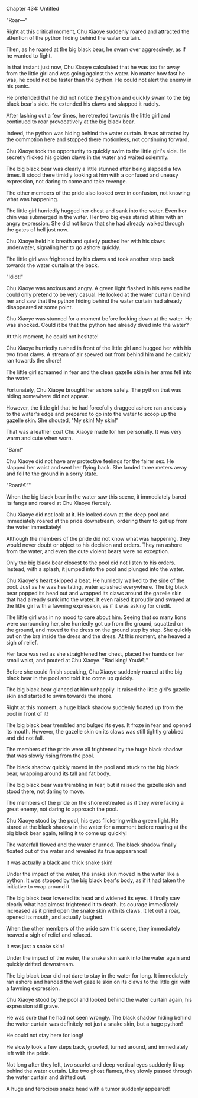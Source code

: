 Chapter 434: Untitled

"Roar—"

Right at this critical moment, Chu Xiaoye suddenly roared and attracted the attention of the python hiding behind the water curtain.

Then, as he roared at the big black bear, he swam over aggressively, as if he wanted to fight.

In that instant just now, Chu Xiaoye calculated that he was too far away from the little girl and was going against the water. No matter how fast he was, he could not be faster than the python. He could not alert the enemy in his panic.

He pretended that he did not notice the python and quickly swam to the big black bear's side. He extended his claws and slapped it rudely.

After lashing out a few times, he retreated towards the little girl and continued to roar provocatively at the big black bear.

Indeed, the python was hiding behind the water curtain. It was attracted by the commotion here and stopped there motionless, not continuing forward.

Chu Xiaoye took the opportunity to quickly swim to the little girl's side. He secretly flicked his golden claws in the water and waited solemnly.

The big black bear was clearly a little stunned after being slapped a few times. It stood there timidly looking at him with a confused and uneasy expression, not daring to come and take revenge.

The other members of the pride also looked over in confusion, not knowing what was happening.

The little girl hurriedly hugged her chest and sank into the water. Even her chin was submerged in the water. Her two big eyes stared at him with an angry expression. She did not know that she had already walked through the gates of hell just now.

Chu Xiaoye held his breath and quietly pushed her with his claws underwater, signaling her to go ashore quickly.

The little girl was frightened by his claws and took another step back towards the water curtain at the back.

"Idiot\!"

Chu Xiaoye was anxious and angry. A green light flashed in his eyes and he could only pretend to be very casual. He looked at the water curtain behind her and saw that the python hiding behind the water curtain had already disappeared at some point.

Chu Xiaoye was stunned for a moment before looking down at the water. He was shocked. Could it be that the python had already dived into the water?

At this moment, he could not hesitate\!

Chu Xiaoye hurriedly rushed in front of the little girl and hugged her with his two front claws. A stream of air spewed out from behind him and he quickly ran towards the shore\!

The little girl screamed in fear and the clean gazelle skin in her arms fell into the water.

Fortunately, Chu Xiaoye brought her ashore safely. The python that was hiding somewhere did not appear.

However, the little girl that he had forcefully dragged ashore ran anxiously to the water's edge and prepared to go into the water to scoop up the gazelle skin. She shouted, "My skin\! My skin\!"

That was a leather coat Chu Xiaoye made for her personally. It was very warm and cute when worn.

"Bam\!"

Chu Xiaoye did not have any protective feelings for the fairer sex. He slapped her waist and sent her flying back. She landed three meters away and fell to the ground in a sorry state.

"Roarâ€”"

When the big black bear in the water saw this scene, it immediately bared its fangs and roared at Chu Xiaoye fiercely.

Chu Xiaoye did not look at it. He looked down at the deep pool and immediately roared at the pride downstream, ordering them to get up from the water immediately\!

Although the members of the pride did not know what was happening, they would never doubt or object to his decision and orders. They ran ashore from the water, and even the cute violent bears were no exception.

Only the big black bear closest to the pool did not listen to his orders. Instead, with a splash, it jumped into the pool and plunged into the water.

Chu Xiaoye's heart skipped a beat. He hurriedly walked to the side of the pool. Just as he was hesitating, water splashed everywhere. The big black bear popped its head out and wrapped its claws around the gazelle skin that had already sunk into the water. It even raised it proudly and swayed at the little girl with a fawning expression, as if it was asking for credit.

The little girl was in no mood to care about him. Seeing that so many lions were surrounding her, she hurriedly got up from the ground, squatted on the ground, and moved to the dress on the ground step by step. She quickly put on the bra inside the dress and the dress. At this moment, she heaved a sigh of relief.

Her face was red as she straightened her chest, placed her hands on her small waist, and pouted at Chu Xiaoye. "Bad king\! Youâ€¦"

Before she could finish speaking, Chu Xiaoye suddenly roared at the big black bear in the pool and told it to come up quickly.

The big black bear glanced at him unhappily. It raised the little girl's gazelle skin and started to swim towards the shore.

Right at this moment, a huge black shadow suddenly floated up from the pool in front of it\!

The big black bear trembled and bulged its eyes. It froze in fear and opened its mouth. However, the gazelle skin on its claws was still tightly grabbed and did not fall.

The members of the pride were all frightened by the huge black shadow that was slowly rising from the pool.

The black shadow quickly moved in the pool and stuck to the big black bear, wrapping around its tall and fat body.

The big black bear was trembling in fear, but it raised the gazelle skin and stood there, not daring to move.

The members of the pride on the shore retreated as if they were facing a great enemy, not daring to approach the pool.

Chu Xiaoye stood by the pool, his eyes flickering with a green light. He stared at the black shadow in the water for a moment before roaring at the big black bear again, telling it to come up quickly\!

The waterfall flowed and the water churned. The black shadow finally floated out of the water and revealed its true appearance\!

It was actually a black and thick snake skin\!

Under the impact of the water, the snake skin moved in the water like a python. It was stopped by the big black bear's body, as if it had taken the initiative to wrap around it.

The big black bear lowered its head and widened its eyes. It finally saw clearly what had almost frightened it to death. Its courage immediately increased as it pried open the snake skin with its claws. It let out a roar, opened its mouth, and actually laughed.

When the other members of the pride saw this scene, they immediately heaved a sigh of relief and relaxed.

It was just a snake skin\!

Under the impact of the water, the snake skin sank into the water again and quickly drifted downstream.

The big black bear did not dare to stay in the water for long. It immediately ran ashore and handed the wet gazelle skin on its claws to the little girl with a fawning expression.

Chu Xiaoye stood by the pool and looked behind the water curtain again, his expression still grave.

He was sure that he had not seen wrongly. The black shadow hiding behind the water curtain was definitely not just a snake skin, but a huge python\!

He could not stay here for long\!

He slowly took a few steps back, growled, turned around, and immediately left with the pride.

Not long after they left, two scarlet and deep vertical eyes suddenly lit up behind the water curtain. Like two ghost flames, they slowly passed through the water curtain and drifted out.

A huge and ferocious snake head with a tumor suddenly appeared\!